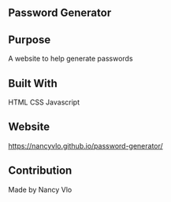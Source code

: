 ## Password Generator

## Purpose
A website to help generate passwords

## Built With
HTML
CSS
Javascript

## Website
https://nancyvlo.github.io/password-generator/

## Contribution
Made by Nancy Vlo
